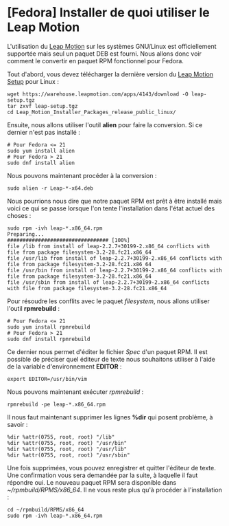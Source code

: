 # [Fedora] Installer de quoi utiliser le Leap Motion

L'utilisation du [Leap Motion][1] sur les systèmes GNU/Linux est officiellement supportée mais seul un paquet DEB est fourni. Nous allons donc voir comment le convertir en paquet RPM fonctionnel pour Fedora.

Tout d'abord, vous devez télécharger la dernière version du [Leap Motion Setup][2] pour Linux :

    wget https://warehouse.leapmotion.com/apps/4143/download -O leap-setup.tgz
    tar zxvf leap-setup.tgz
    cd Leap_Motion_Installer_Packages_release_public_linux/

Ensuite, nous allons utiliser l'outil **alien** pour faire la conversion. Si ce dernier n'est pas installé :

    # Pour Fedora <= 21
    sudo yum install alien
    # Pour Fedora > 21
    sudo dnf install alien

Nous pouvons maintenant procéder à la conversion :

    sudo alien -r Leap-*-x64.deb

Nous pourrions nous dire que notre paquet RPM est prêt à être installé mais voici ce qui se passe lorsque l'on tente l'installation dans l'état actuel des choses :

    sudo rpm -ivh leap-*.x86_64.rpm
    Preparing...                          ################################# [100%]
    file /lib from install of leap-2.2.7+30199-2.x86_64 conflicts with file from package filesystem-3.2-28.fc21.x86_64
    file /usr/lib from install of leap-2.2.7+30199-2.x86_64 conflicts with file from package filesystem-3.2-28.fc21.x86_64
    file /usr/bin from install of leap-2.2.7+30199-2.x86_64 conflicts with file from package filesystem-3.2-28.fc21.x86_64
    file /usr/sbin from install of leap-2.2.7+30199-2.x86_64 conflicts with file from package filesystem-3.2-28.fc21.x86_64

Pour résoudre les conflits avec le paquet *filesystem*, nous allons utiliser l'outil **rpmrebuild** :

    # Pour Fedora <= 21
    sudo yum install rpmrebuild
    # Pour Fedora > 21
    sudo dnf install rpmrebuild

Ce dernier nous permet d'éditer le fichier *Spec* d'un paquet RPM. Il est possible de préciser quel éditeur de texte nous souhaitons utiliser à l'aide de la variable d'environnement **EDITOR** :

    export EDITOR=/usr/bin/vim

Nous pouvons maintenant exécuter *rpmrebuild* :

    rpmrebuild -pe leap-*.x86_64.rpm

Il nous faut maintenant supprimer les lignes **%dir** qui posent problème, à savoir :

    %dir %attr(0755, root, root) "/lib"
    %dir %attr(0755, root, root) "/usr/bin"
    %dir %attr(0755, root, root) "/usr/lib"
    %dir %attr(0755, root, root) "/usr/sbin"

Une fois supprimées, vous pouvez enregistrer et quitter l'éditeur de texte. Une confirmation vous sera demandée par la suite, à laquelle il faut répondre oui. Le nouveau paquet RPM sera disponible dans *~/rpmbuild/RPMS/x86_64*. Il ne vous reste plus qu'à procéder à l'installation :

    cd ~/rpmbuild/RPMS/x86_64
    sudo rpm -ivh leap-*.x86_64.rpm

 [1]: https://www.leapmotion.com/
 [2]: https://warehouse.leapmotion.com/apps/4143/download
